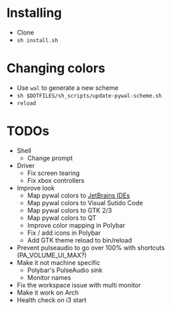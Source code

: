 # Installing

- Clone
- `sh install.sh`

# Changing colors

- Use `wal` to generate a new scheme
- `sh $DOTFILES/sh_scripts/update-pywal-scheme.sh`
- `reload`

# TODOs

- Shell
  - Change prompt
- Driver
  - Fix screen tearing
  - Fix xbox controllers
- Improve look
  - Map pywal colors to [JetBrains IDEs](https://github.com/0x6C38/intellijPywal)
  - Map pywal colors to Visual Sutido Code
  - Map pywal colors to GTK 2/3
  - Map pywal colors to QT
  - Improve color mapping in Polybar
  - Fix / add icons in Polybar
  - Add GTK theme reload to bin/reload
- Prevent pulseaudio to go over 100% with shortcuts (PA_VOLUME_UI_MAX?)
- Make it not machine specific
  - Polybar's PulseAudio sink
  - Monitor names
- Fix the workspace issue with multi monitor
- Make it work on Arch
- Health check on i3 start